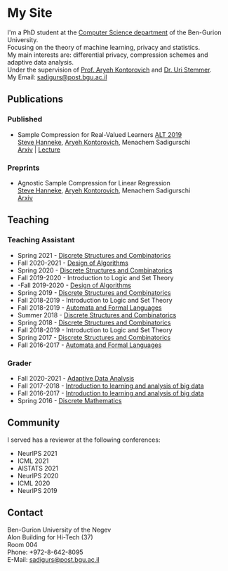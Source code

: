 # My Site

I'm a PhD student at the [Computer Science department](http://in.bgu.ac.il/en/natural_science/cs/Pages/default.aspx) of the Ben-Gurion University.  
Focusing on the theory of machine learning, privacy and statistics.  
My main interests are: differential privacy, compression schemes and adaptive data analysis.  
Under the supervision of [Prof. Aryeh Kontorovich](https://www.cs.bgu.ac.il/~karyeh/) and [Dr. Uri Stemmer](https://www.uri.co.il/).  
My Email: [sadigurs@post.bgu.ac.il](mailto:sadigurs@post.bgu.ac.il)

## Publications
### Published

- Sample Compression for Real-Valued Learners [ALT 2019](http://alt2019.algorithmiclearningtheory.org/)  
  [Steve Hanneke](http://www.stevehanneke.com/), [Aryeh Kontorovich](https://www.cs.bgu.ac.il/~karyeh/), Menachem Sadigurschi  
  [Arxiv](https://arxiv.org/abs/1805.08254) | [Lecture](https://www.youtube.com/watch?v=ueEvY4Ws0l4)

### Preprints
- Agnostic Sample Compression for Linear Regression  
[Steve Hanneke](http://www.stevehanneke.com/), [Aryeh Kontorovich](https://www.cs.bgu.ac.il/~karyeh/), Menachem Sadigurschi  
[Arxiv](https://arxiv.org/abs/1810.01864)


## Teaching
### Teaching Assistant
- Spring 2021 - [Discrete Structures and Combinatorics](https://www.cs.bgu.ac.il/~dsc212/Main)
- Fall 2020-2021 - [Design of Algorithms](https://www.cs.bgu.ac.il/~algo211/Main)
- Spring 2020 - [Discrete Structures and Combinatorics](https://www.cs.bgu.ac.il/~dsc202/Main)
- Fall 2019-2020 - Introduction to Logic and Set Theory
- -Fall 2019-2020 - [Design of Algorithms](https://www.cs.bgu.ac.il/~algo201/Main)		  
- Spring 2019 - [Discrete Structures and Combinatorics](https://www.cs.bgu.ac.il/~dsc192/Main)
- Fall 2018-2019 - Introduction to Logic and Set Theory
- Fall 2018-2019 - [Automata and Formal Languages](https://www.cs.bgu.ac.il/~auto191/Main)
- Summer 2018 - [Discrete Structures and Combinatorics](https://www.cs.bgu.ac.il/~dsc183/Main)
- Spring 2018 - [Discrete Structures and Combinatorics](https://www.cs.bgu.ac.il/~dsc182/Main)
- Fall 2018-2019 - Introduction to Logic and Set Theory
- Spring 2017 - [Discrete Structures and Combinatorics](https://www.cs.bgu.ac.il/~dsc172/Main)
- Fall 2016-2017 - [Automata and Formal Languages](https://www.cs.bgu.ac.il/~auto171/Main)
### Grader
- Fall 2020-2021 - [Adaptive Data Analysis](https://www.cs.bgu.ac.il/~ada211/Main)
- Fall 2017-2018 - [Introduction to learning and analysis of big data](https://www.cs.bgu.ac.il/~inabd181/Main)
- Fall 2016-2017 - [Introduction to learning and analysis of big data](https://www.cs.bgu.ac.il/~inabd171/Main)
- Spring 2016 - [Discrete Mathematics](https://sites.google.com/site/discmathbgu/)

## Community
I served has a reviewer at the following conferences:
- NeurIPS 2021
- ICML 2021
- AISTATS 2021
- NeurIPS 2020
- ICML 2020
- NeurIPS 2019

## Contact
Ben-Gurion University of the Negev  
Alon Building for Hi-Tech (37)  
Room 004  
Phone: +972-8-642-8095  
E-Mail: [sadigurs@post.bgu.ac.il](mailto:sadigurs@post.bgu.ac.il)

